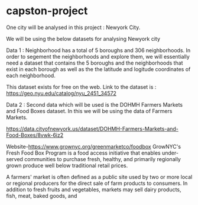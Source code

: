 # capston-project
One city will be analysed in this project : Newyork City.

We will be using the below datasets for analysing Newyork city

Data 1 : Neighborhood has a total of 5 boroughs and 306 neighborhoods. In order to segement the neighborhoods and explore them, we will essentially need a dataset that contains the 5 boroughs and the neighborhoods that exist in each borough as well as the the latitude and logitude coordinates of each neighborhood.

This dataset exists for free on the web. Link to the dataset is : https://geo.nyu.edu/catalog/nyu_2451_34572

Data 2 : Second data which will be used is the DOHMH Farmers Markets and Food Boxes dataset. In this we will be using the data of Farmers Markets.

https://data.cityofnewyork.us/dataset/DOHMH-Farmers-Markets-and-Food-Boxes/8vwk-6iz2

Website-https://www.grownyc.org/greenmarketco/foodbox GrowNYC's Fresh Food Box Program is a food access initiative that enables under-served communities to purchase fresh, healthy, and primarily regionally grown produce well below traditional retail prices.

A farmers' market is often defined as a public site used by two or more local or regional producers for the direct sale of farm products to consumers. In addition to fresh fruits and vegetables, markets may sell dairy products, fish, meat, baked goods, and
